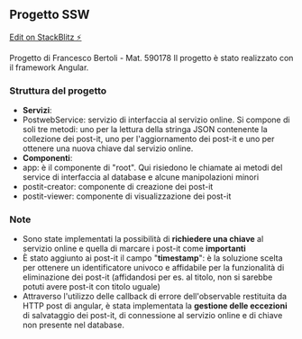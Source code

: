 ## Progetto SSW
[Edit on StackBlitz ⚡️](https://stackblitz.com/edit/angular-ivy-3tlnrt)

Progetto di Francesco Bertoli - Mat. 590178
Il progetto è stato realizzato con il framework Angular.

### Struttura del progetto
- **Servizi**:
 - PostwebService: servizio di interfaccia al servizio online. Si compone di soli tre metodi: uno per la lettura della stringa JSON contenente la collezione dei post-it, uno per l'aggiornamento dei post-it e uno per ottenere una nuova chiave dal servizio online.
- **Componenti**:
 - app: è il componente di "root". Qui risiedono le chiamate ai metodi del service di interfaccia al database e alcune manipolazioni minori
 - postit-creator: componente di creazione dei post-it
 - postit-viewer: componente di visualizzazione dei post-it

### Note
- Sono state implementati la possibilità di **richiedere una chiave** al servizio online e quella di marcare i post-it come **importanti**
- È stato aggiunto ai post-it il campo "**timestamp**": è la soluzione scelta per ottenere un identificatore univoco e affidabile per la funzionalità di eliminazione dei post-it (affidandosi per es. al titolo, non si sarebbe potuti avere post-it con titolo uguale)
- Attraverso l'utilizzo delle callback di errore dell'observable restituita da HTTP post di angular, è stata implementata la **gestione delle eccezioni** di salvataggio dei post-it, di connessione al servizio online e di chiave non presente nel database.

